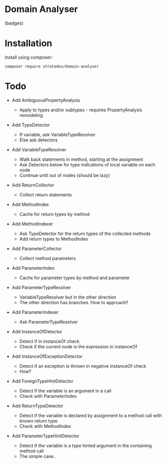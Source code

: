 # Domain Analyser

(badges)

# Installation

Install using composer:

`composer require stratadox/domain-analyser`

# Todo

- Add AmbiguousPropertyAnalysis
    - Apply to types and/or subtypes - requires PropertyAnalysis remodeling

- Add TypeDetector
    - If variable, ask VariableTypeResolver
    - Else ask detectors
- Add VariableTypeResolver
    - Walk back statements in method, starting at the assignment
    - Ask Detectors below for type indications of local variable on each node
    - Continue until out of nodes (should be lazy)

- Add ReturnCollector
    - Collect return statements
- Add MethodIndex
    - Cache for return types by method
- Add MethodIndexer
    - Ask TypeDetector for the return types of the collected methods
    - Add return types to MethodIndex

- Add ParameterCollector
    - Collect method parameters
- Add ParameterIndex
    - Cache for parameter types by method and parameter
- Add ParameterTypeResolver
    - VariableTypeResolver but in the other direction
    - The other direction has branches. How to approach?
- Add ParameterIndexer
    - Ask ParameterTypeResolver 

- Add InstanceOfDetector
    - Detect if in instanceOf check
    - Check if the current node is the expression in instanceOf
- Add InstanceOfExceptionDetector
    - Detect if an exception is thrown in negative instanceOf check
    - How?
- Add ForeignTypeHintDetector
    - Detect if the variable is an argument in a call 
    - Check with ParameterIndex
- Add ReturnTypeDetector
    - Detect if the variable is declared by assignment to a method call with known return type
    - Check with MethodIndex
- Add ParameterTypeHintDetector
    - Detect if the variable is a type hinted argument in the containing method call
    - The simple case..
